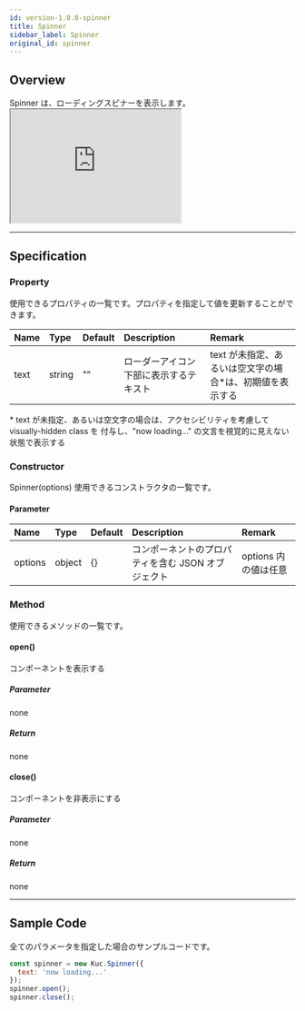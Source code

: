 ```yaml
---
id: version-1.0.0-spinner
title: Spinner
sidebar_label: Spinner
original_id: spinner
---
```


## Overview

Spinner は、ローディングスピナーを表示します。 <iframe src="https://kuc-storybook.netlify.app/iframe.html?id=spinner--document" title="spinner image" width="300px" height="200px" mark="crwd-mark"></iframe>

---

## Specification

### Property

使用できるプロパティの一覧です。プロパティを指定して値を更新することができます。

| Name | Type   | Default | Description         | Remark                          |
|:---- |:------ |:------- |:------------------- |:------------------------------- |
| text | string | ""      | ローダーアイコン下部に表示するテキスト | text が未指定、あるいは空文字の場合*は、初期値を表示する |

\* text が未指定、あるいは空文字の場合は、アクセシビリティを考慮して visually-hidden class を 付与し、"now loading…" の文言を視覚的に見えない状態で表示する

### Constructor

Spinner(options) 使用できるコンストラクタの一覧です。

#### Parameter
| Name    | Type   | Default | Description                  | Remark         |
|:------- |:------ |:------- |:---------------------------- |:-------------- |
| options | object | {}      | コンポーネントのプロパティを含む JSON オブジェクト | options 内の値は任意 |

### Method
使用できるメソッドの一覧です。

#### open()
コンポーネントを表示する

##### Parameter
none

##### Return
none

#### close()
コンポーネントを非表示にする

##### Parameter
none

##### Return
none

---
## Sample Code

全てのパラメータを指定した場合のサンプルコードです。

```javascript
const spinner = new Kuc.Spinner({
  text: 'now loading...'
});
spinner.open();
spinner.close();
```
